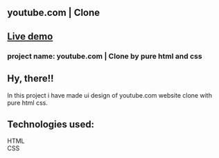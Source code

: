 ## youtube.com | Clone

## [Live demo](https://youtube-uiclone.netlify.app/)

### project name: youtube.com | Clone by pure html and css
## Hy, there!!
In this project i have made ui design of youtube.com website clone with pure html css. 

## Technologies used:<br>
HTML <br>
CSS
